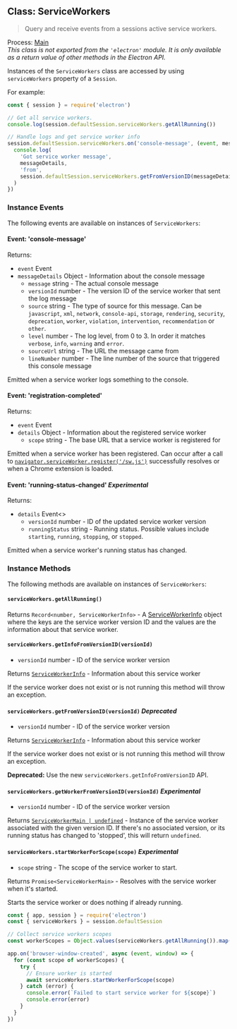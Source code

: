 ## Class: ServiceWorkers

> Query and receive events from a sessions active service workers.

Process: [Main](../glossary.md#main-process)<br />
_This class is not exported from the `'electron'` module. It is only available as a return value of other methods in the Electron API._

Instances of the `ServiceWorkers` class are accessed by using `serviceWorkers` property of
a `Session`.

For example:

```js
const { session } = require('electron')

// Get all service workers.
console.log(session.defaultSession.serviceWorkers.getAllRunning())

// Handle logs and get service worker info
session.defaultSession.serviceWorkers.on('console-message', (event, messageDetails) => {
  console.log(
    'Got service worker message',
    messageDetails,
    'from',
    session.defaultSession.serviceWorkers.getFromVersionID(messageDetails.versionId)
  )
})
```

### Instance Events

The following events are available on instances of `ServiceWorkers`:

#### Event: 'console-message'

Returns:

* `event` Event
* `messageDetails` Object - Information about the console message
  * `message` string - The actual console message
  * `versionId` number - The version ID of the service worker that sent the log message
  * `source` string - The type of source for this message.  Can be `javascript`, `xml`, `network`, `console-api`, `storage`, `rendering`, `security`, `deprecation`, `worker`, `violation`, `intervention`, `recommendation` or `other`.
  * `level` number - The log level, from 0 to 3. In order it matches `verbose`, `info`, `warning` and `error`.
  * `sourceUrl` string - The URL the message came from
  * `lineNumber` number - The line number of the source that triggered this console message

Emitted when a service worker logs something to the console.

#### Event: 'registration-completed'

Returns:

* `event` Event
* `details` Object - Information about the registered service worker
  * `scope` string - The base URL that a service worker is registered for

Emitted when a service worker has been registered. Can occur after a call to [`navigator.serviceWorker.register('/sw.js')`](https://developer.mozilla.org/en-US/docs/Web/API/ServiceWorkerContainer/register) successfully resolves or when a Chrome extension is loaded.

#### Event: 'running-status-changed' _Experimental_

Returns:

* `details` Event\<\>
  * `versionId` number - ID of the updated service worker version
  * `runningStatus` string - Running status.
    Possible values include `starting`, `running`, `stopping`, or `stopped`.

Emitted when a service worker's running status has changed.

### Instance Methods

The following methods are available on instances of `ServiceWorkers`:

#### `serviceWorkers.getAllRunning()`

Returns `Record<number, ServiceWorkerInfo>` - A [ServiceWorkerInfo](structures/service-worker-info.md) object where the keys are the service worker version ID and the values are the information about that service worker.

#### `serviceWorkers.getInfoFromVersionID(versionId)`

* `versionId` number - ID of the service worker version

Returns [`ServiceWorkerInfo`](structures/service-worker-info.md) - Information about this service worker

If the service worker does not exist or is not running this method will throw an exception.

#### `serviceWorkers.getFromVersionID(versionId)` _Deprecated_

* `versionId` number - ID of the service worker version

Returns [`ServiceWorkerInfo`](structures/service-worker-info.md) - Information about this service worker

If the service worker does not exist or is not running this method will throw an exception.

**Deprecated:** Use the new `serviceWorkers.getInfoFromVersionID` API.

#### `serviceWorkers.getWorkerFromVersionID(versionId)` _Experimental_

* `versionId` number - ID of the service worker version

Returns [`ServiceWorkerMain | undefined`](service-worker-main.md) - Instance of the service worker associated with the given version ID. If there's no associated version, or its running status has changed to 'stopped', this will return `undefined`.

#### `serviceWorkers.startWorkerForScope(scope)` _Experimental_

* `scope` string - The scope of the service worker to start.

Returns `Promise<ServiceWorkerMain>` - Resolves with the service worker when it's started.

Starts the service worker or does nothing if already running.

<!-- TODO(samuelmaddock): extend example to send IPC after starting worker -->

```js
const { app, session } = require('electron')
const { serviceWorkers } = session.defaultSession

// Collect service workers scopes
const workerScopes = Object.values(serviceWorkers.getAllRunning()).map((info) => info.scope)

app.on('browser-window-created', async (event, window) => {
  for (const scope of workerScopes) {
    try {
      // Ensure worker is started
      await serviceWorkers.startWorkerForScope(scope)
    } catch (error) {
      console.error(`Failed to start service worker for ${scope}`)
      console.error(error)
    }
  }
})
```
